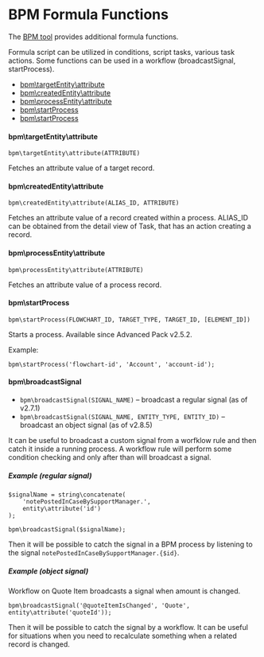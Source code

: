 # BPM Formula Functions

The [BPM tool](bpm.md) provides additional formula functions.

Formula script can be utilized in conditions, script tasks, various task actions. Some functions can be used in a workflow (broadcastSignal, startProcess).

* [bpm\targetEntity\attribute](##bpmtargetentityattribute)
* [bpm\createdEntity\attribute](#bpmcreatedentityattribute)
* [bpm\processEntity\attribute](#bpmprocessEntityattribute)
* [bpm\startProcess](#bpmstartprocess)
* [bpm\startProcess](#bpmbroadcastsignal)

#### bpm\targetEntity\attribute

`bpm\targetEntity\attribute(ATTRIBUTE)`

Fetches an attribute value of a target record.

#### bpm\createdEntity\attribute

`bpm\createdEntity\attribute(ALIAS_ID, ATTRIBUTE)`

Fetches an attribute value of a record created within a process. ALIAS_ID can be obtained from the detail view of Task, that has an action creating a record.

#### bpm\processEntity\attribute

`bpm\processEntity\attribute(ATTRIBUTE)`

Fetches an attribute value of a process record.

#### bpm\startProcess

`bpm\startProcess(FLOWCHART_ID, TARGET_TYPE, TARGET_ID, [ELEMENT_ID])`

Starts a process. Available since Advanced Pack v2.5.2.

Example:

`bpm\startProcess('flowchart-id', 'Account', 'account-id');`

#### bpm\broadcastSignal

* `bpm\broadcastSignal(SIGNAL_NAME)` – broadcast a regular signal (as of v2.7.1)
* `bpm\broadcastSignal(SIGNAL_NAME, ENTITY_TYPE, ENTITY_ID)` – broadcast an object signal (as of v2.8.5)

It can be useful to broadcast a custom signal from a worfklow rule and then catch it inside a running process. A workflow rule will perform some condition checking and only after than will broadcast a signal.

##### Example (regular signal)

```
$signalName = string\concatenate(
    'notePostedInCaseBySupportManager.',
    entity\attribute('id')
);

bpm\broadcastSignal($signalName);
```

Then it will be possible to catch the signal in a BPM process by listening to the signal `notePostedInCaseBySupportManager.{$id}`.

##### Example (object signal)

Workflow on Quote Item broadcasts a signal when amount is changed.

```
bpm\broadcastSignal('@quoteItemIsChanged', 'Quote', entity\attribute('quoteId'));
```

Then it will be possible to catch the signal by a workflow. It can be useful for situations when you need to recalculate something when a related record is changed.
